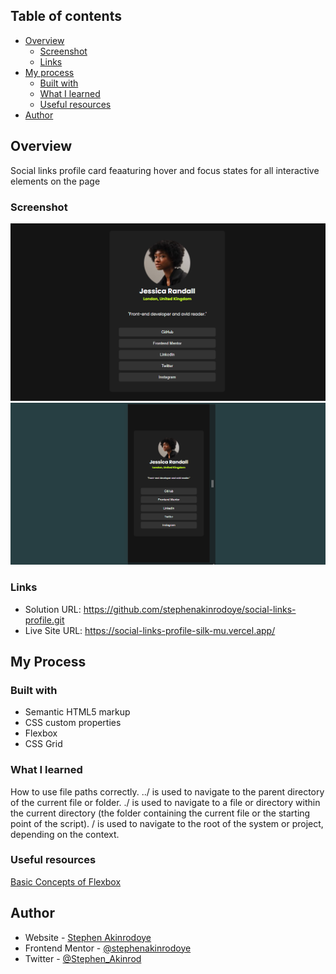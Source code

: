## Table of contents

- [Overview](#overview)
  - [Screenshot](#screenshot)
  - [Links](#links)
- [My process](#my-process)
  - [Built with](#built-with)
  - [What I learned](#what-i-learned)
  - [Useful resources](#useful-resources)
- [Author](#author)


## Overview

Social links profile card feaaturing hover and focus states for all interactive elements on the page

### Screenshot

![](./images/desktop-view.png)
![](./images/mobile-view.png)

### Links

- Solution URL: https://github.com/stephenakinrodoye/social-links-profile.git
- Live Site URL: https://social-links-profile-silk-mu.vercel.app/

## My Process

### Built with

- Semantic HTML5 markup
- CSS custom properties
- Flexbox
- CSS Grid

### What I learned

How to use file paths correctly.
../ is used to navigate to the parent directory of the current file or folder.
./ is used to navigate to a file or directory within the current directory (the folder containing the current file or the starting point of the script).
/ is used to navigate to the root of the system or project, depending on the context.

### Useful resources
[Basic Concepts of Flexbox](https://developer.mozilla.org/en-US/docs/Web/CSS/CSS_flexible_box_layout/Basic_concepts_of_flexbox.)

## Author

- Website - [Stephen Akinrodoye](https://stephenakinrodoye-dev.vercel.app/)
- Frontend Mentor - [@stephenakinrodoye](https://www.frontendmentor.io/profile/stephenakinrodoye)
- Twitter - [@Stephen_Akinrod](https://x.com/Stephen_Akinrod)



